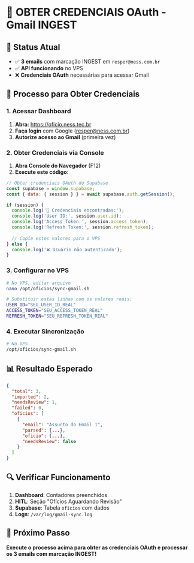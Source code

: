 # 🔑 OBTER CREDENCIAIS OAuth - Gmail INGEST

## 📧 **Status Atual**
- ✅ **3 emails** com marcação INGEST em `resper@ness.com.br`
- ✅ **API funcionando** no VPS
- ❌ **Credenciais OAuth** necessárias para acessar Gmail

## 🚀 **Processo para Obter Credenciais**

### **1. Acessar Dashboard**
1. **Abra**: https://oficio.ness.tec.br
2. **Faça login** com Google (resper@ness.com.br)
3. **Autorize acesso ao Gmail** (primeira vez)

### **2. Obter Credenciais via Console**
1. **Abra Console do Navegador** (F12)
2. **Execute este código**:
```javascript
// Obter credenciais OAuth do Supabase
const supabase = window.supabase;
const { data: { session } } = await supabase.auth.getSession();

if (session) {
  console.log('🔑 Credenciais encontradas:');
  console.log('User ID:', session.user.id);
  console.log('Access Token:', session.access_token);
  console.log('Refresh Token:', session.refresh_token);
  
  // Copie estes valores para o VPS
} else {
  console.log('❌ Usuário não autenticado');
}
```

### **3. Configurar no VPS**
```bash
# No VPS, editar arquivo
nano /opt/oficios/sync-gmail.sh

# Substituir estas linhas com os valores reais:
USER_ID="SEU_USER_ID_REAL"
ACCESS_TOKEN="SEU_ACCESS_TOKEN_REAL"
REFRESH_TOKEN="SEU_REFRESH_TOKEN_REAL"
```

### **4. Executar Sincronização**
```bash
# No VPS
/opt/oficios/sync-gmail.sh
```

## 📊 **Resultado Esperado**
```json
{
  "total": 3,
  "imported": 2,
  "needsReview": 1,
  "failed": 0,
  "oficios": [
    {
      "email": "Assunto do Email 1",
      "parsed": {...},
      "oficio": {...},
      "needsReview": false
    }
  ]
}
```

## 🔍 **Verificar Funcionamento**
1. **Dashboard**: Contadores preenchidos
2. **HITL**: Seção "Ofícios Aguardando Revisão"
3. **Supabase**: Tabela `oficios` com dados
4. **Logs**: `/var/log/gmail-sync.log`

## 🎯 **Próximo Passo**
**Execute o processo acima para obter as credenciais OAuth e processar os 3 emails com marcação INGEST!**
